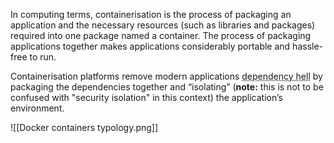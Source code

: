 In computing terms, containerisation is the process of packaging an application and the necessary resources (such as libraries and packages) required into one package named a container. The process of packaging applications together makes applications considerably portable and hassle-free to run.

Containerisation platforms remove modern applications <abbr title="Dependency hell is a colloquial term for the frustration of some software users who have installed software packages which have dependencies on specific versions of other software packages">dependency hell</abbr> by packaging the dependencies together and “isolating” (**note:** this is not to be confused with "security isolation" in this context) the application’s environment.

![[Docker containers typology.png]]